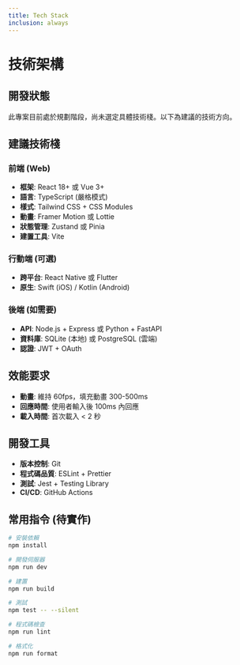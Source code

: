 ```yaml
---
title: Tech Stack
inclusion: always
---
```


# 技術架構

## 開發狀態
此專案目前處於規劃階段，尚未選定具體技術棧。以下為建議的技術方向。

## 建議技術棧

### 前端 (Web)
- **框架**: React 18+ 或 Vue 3+
- **語言**: TypeScript (嚴格模式)
- **樣式**: Tailwind CSS + CSS Modules
- **動畫**: Framer Motion 或 Lottie
- **狀態管理**: Zustand 或 Pinia
- **建置工具**: Vite

### 行動端 (可選)
- **跨平台**: React Native 或 Flutter
- **原生**: Swift (iOS) / Kotlin (Android)

### 後端 (如需要)
- **API**: Node.js + Express 或 Python + FastAPI
- **資料庫**: SQLite (本地) 或 PostgreSQL (雲端)
- **認證**: JWT + OAuth

## 效能要求
- **動畫**: 維持 60fps，填充動畫 300-500ms
- **回應時間**: 使用者輸入後 100ms 內回應
- **載入時間**: 首次載入 < 2 秒

## 開發工具
- **版本控制**: Git
- **程式碼品質**: ESLint + Prettier
- **測試**: Jest + Testing Library
- **CI/CD**: GitHub Actions

## 常用指令 (待實作)
```bash
# 安裝依賴
npm install

# 開發伺服器
npm run dev

# 建置
npm run build

# 測試
npm test -- --silent

# 程式碼檢查
npm run lint

# 格式化
npm run format
```